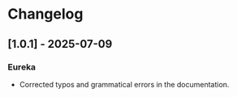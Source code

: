 # Changelog

## [1.0.1] - 2025-07-09

### Eureka
- Corrected typos and grammatical errors in the documentation.
